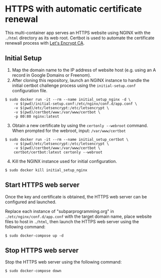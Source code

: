 # HTTPS with automatic certificate renewal

This multi-container app serves an HTTPS website using NGINX with the `./html` directory as its web root. Certbot is used to automate the certificate renewall process with [Let's Encrypt CA](https://letsencrypt.org/).

## Initial Setup

1. Map the domain name to the IP address of website host (e.g. using an A record in Google Domains or Freenom).
2. After cloning this repository, launch an NGINX instance to handle the initial certbot challenge process using the `initial-setup.conf` configuration file.

```
$ sudo docker run -it --rm --name initial_setup_nginx -d \
    -v $(pwd)/initial-setup.conf:/etc/nginx/conf.d/app.conf \
    -v $(pwd)/etc/letsencrypt:/etc/letsencrypt \
    -v $(pwd)/certbot/www:/var/www/certbot \
    -p 80:80 nginx:latest
```

3. Obtain a new certificate by using the `certonly --webroot` command. When prompted for the webroot, input: `/var/www/certbot`

```
$ sudo docker run -it --rm --name initial_setup_certbot \
    -v $(pwd)/etc/letsencrypt:/etc/letsencrypt \
    -v $(pwd)/certbot/www:/var/www/certbot \
    certbot/certbot:latest certonly --webroot
```

4. Kill the NGINX instance used for initial configuration.

```
$ sudo docker kill initial_setup_nginx
```

## Start HTTPS web server

Once the key and certificate is obtained, the HTTPS web server can be configured and launched.

Replace each instance of "subparprogramming.org" in `./etc/nginx/conf.d/app.conf` with the target domain name, place website files to host in `./html`, then launch the HTTPS web server using the following command:

```
$ sudo docker-compose up -d
```

## Stop HTTPS web server

Stop the HTTPS web server using the following command:

```
$ sudo docker-compose down
```